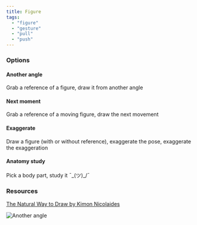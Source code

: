 ```yaml
---
title: Figure
tags:
  - "figure"
  - "gesture"
  - "pull"
  - "push"
---
```


### Options

#### Another angle
Grab a reference of a figure, draw it from another angle

#### Next moment
Grab a reference of a moving figure, draw the next movement

#### Exaggerate
Draw a figure (with or without reference), exaggerate the pose, exaggerate the exaggeration

#### Anatomy study
Pick a body part, study it ¯\_(ツ)_/¯

### Resources
[The Natural Way to Draw by Kimon Nicolaides](https://www.goodreads.com/book/show/3061.The_Natural_Way_to_Draw)

![Another angle](https://live.staticflickr.com/65535/51158576407_063271ced7_k.jpg)
